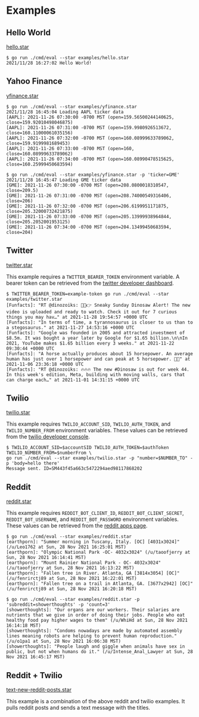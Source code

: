 # Examples

## Hello World

[hello.star](./hello.star)

```console
$ go run ./cmd/eval --star examples/hello.star
2021/11/28 16:27:02 Hello World!
```

## Yahoo Finance

[yfinance.star](./yfinance.star)

```console
$ go run ./cmd/eval --star examples/yfinance.star
2021/11/28 16:45:04 Loading AAPL ticker data
[AAPL]: 2021-11-26 07:30:00 -0700 MST (open=159.56500244140625, close=159.92010498046875)
[AAPL]: 2021-11-26 07:31:00 -0700 MST (open=159.9980926513672, close=160.11000061035156)
[AAPL]: 2021-11-26 07:32:00 -0700 MST (open=160.08999633789062, close=159.9199981689453)
[AAPL]: 2021-11-26 07:33:00 -0700 MST (open=160, close=160.08999633789062)
[AAPL]: 2021-11-26 07:34:00 -0700 MST (open=160.08990478515625, close=160.25999450683594)
```

```console
$ go run ./cmd/eval --star examples/yfinance.star -p 'ticker=GME'
2021/11/28 16:45:47 Loading GME ticker data
[GME]: 2021-11-26 07:30:00 -0700 MST (open=208.0800018310547, close=209.5)
[GME]: 2021-11-26 07:31:00 -0700 MST (open=208.74000549316406, close=206)
[GME]: 2021-11-26 07:32:00 -0700 MST (open=206.6199951171875, close=205.32000732421875)
[GME]: 2021-11-26 07:33:00 -0700 MST (open=205.13999938964844, close=205.2052001953125)
[GME]: 2021-11-26 07:34:00 -0700 MST (open=204.13499450683594, close=204)
```

## Twitter

[twitter.star](./twitter.star)

This example requires a `TWITTER_BEARER_TOKEN` environment variable. A bearer
token can be retrieved from the [twitter developer
dashboard](https://developer.twitter.com/en/portal/dashboard).

```console
$ TWITTER_BEARER_TOKEN=example-token go run ./cmd/eval --star examples/twitter.star
[Funfacts]: "RT @dinozoiks: 👀🚨👉 Sneaky Sunday Dinosaw Alert! The new video is uploaded and ready to watch. Check it out for 7 curious things you may hav…" at 2021-11-28 19:54:57 +0000 UTC
[Funfacts]: "In terms of time, a tyrannosaurus is closer to us than to a stegosaurus." at 2021-11-27 14:53:16 +0000 UTC
[Funfacts]: "Google was founded in 2005 and attracted investment of $8.5m. It was bought a year later by Google for $1.65 billion.\n\nIn 2021, YouTube makes $1.65 billion every 3 weeks." at 2021-11-22 09:30:44 +0000 UTC
[Funfacts]: "A horse actually produces about 15 horsepower. An average human has just over 1 horsepower and can peak at 5 horsepower. 🐴💪" at 2021-11-06 23:36:18 +0000 UTC
[Funfacts]: "RT @dinozoiks: 🔥🔥🔥 The new #Dinosaw is out for week 44. In this week's edition, Meta, building with moving walls, cars that can charge each…" at 2021-11-01 14:31:15 +0000 UTC
```

## Twilio

[twilio.star](./twilio.star)

This example requires `TWILIO_ACCOUNT_SID`, `TWILIO_AUTH_TOKEN`, and `TWILIO_NUMBER_FROM` environment variables. These values can be retrieved from the [twilio developer
console](https://console.twilio.com/).

```console
$ TWILIO_ACCOUNT_SID=$accountSID TWILIO_AUTH_TOKEN=$authToken TWILIO_NUMBER_FROM=$numberFrom \
go run ./cmd/eval --star examples/twilio.star -p "number=$NUMBER_TO" -p 'body=hello there'
Message sent. ID=SM443f45a663c5472294aed98117868202
```

## Reddit

[reddit.star](./reddit.star)

This example requires `REDDIT_BOT_CLIENT_ID`, `REDDIT_BOT_CLIENT_SECRET`, `REDDIT_BOT_USERNAME`, and `REDDIT_BOT_PASSWORD` environment variables. These values can be retrieved from the [reddit apps
page](https://old.reddit.com/prefs/apps/).

```console
$ go run ./cmd/eval --star examples/reddit.star
[earthporn]: "Summer morning in Tuscany, Italy. [OC] [4031x3024]" (/u/Leo1762 at Sun, 28 Nov 2021 16:25:01 MST)
[earthporn]: "Olympic National Park -OC- 4032x3024" (/u/taoofjerry at Sun, 28 Nov 2021 16:14:41 MST)
[earthporn]: "Mount Rainier National Park - OC- 4032x3024" (/u/taoofjerry at Sun, 28 Nov 2021 16:13:22 MST)
[earthporn]: "Fallen tree in River. Atlanta, GA [3814x3054] [OC]" (/u/fenrirctj89 at Sun, 28 Nov 2021 16:22:01 MST)
[earthporn]: "Fallen tree on a trail in Atlanta, GA. [3677x2942] [OC]" (/u/fenrirctj89 at Sun, 28 Nov 2021 16:20:18 MST)
```

```console
$ go run ./cmd/eval --star examples/reddit.star -p 'subreddit=showerthoughts' -p 'count=3'
[showerthoughts]: "Our organs are our workers. Their salaries are nutrients that we give in order of doing their jobs. People who eat healthy food pay higher wages to them" (/u/WhiHd at Sun, 28 Nov 2021 16:14:18 MST)
[showerthoughts]: "Condoms nowadays are made by automated assembly lines meaning robots are helping to prevent human reproduction." (/u/o1pa1 at Sun, 28 Nov 2021 16:06:38 MST)
[showerthoughts]: "People laugh and giggle when animals have sex in public, but not when humans do it." (/u/Intense_Anal_Lawyer at Sun, 28 Nov 2021 16:45:17 MST)
```

## Reddit + Twilio

[text-new-reddit-posts.star](./text-new-reddit-posts.star)

This example is a combination of the above reddit and twilio examples. It pulls reddit posts and sends a text message with the titles.
